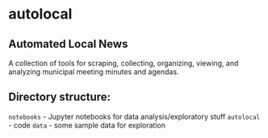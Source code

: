 # autolocal
## Automated Local News
A collection of tools for scraping, collecting, organizing, viewing, and analyzing municipal meeting minutes and agendas.

## Directory structure:
`notebooks` - Jupyter notebooks for data analysis/exploratory stuff
`autolocal` - code
`data` - some sample data for exploration
